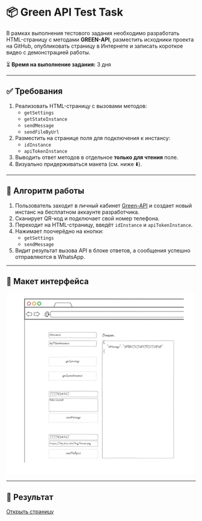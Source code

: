 # 📦 Green API Test Task

В рамках выполнения тестового задания необходимо разработать HTML-страницу с методами **GREEN-API**, разместить исходники проекта на GitHub, опубликовать страницу в Интернете и записать короткое видео с демонстрацией работы.

⏳ **Время на выполнение задания:** 3 дня

---

## ✅ Требования

1. Реализовать HTML-страницу с вызовами методов:
   - `getSettings`
   - `getStateInstance`
   - `sendMessage`
   - `sendFileByUrl`
2. Разместить на странице поля для подключения к инстансу:
   - `idInstance`
   - `apiTokenInstance`
3. Выводить ответ методов в отдельное **только для чтения** поле.
4. Визуально придерживаться макета (см. ниже ⬇️).

---

## 🧩 Алгоритм работы

1. Пользователь заходит в личный кабинет [Green-API](https://green-api.com/) и создает новый инстанс на бесплатном аккаунте разработчика.
2. Сканирует QR-код и подключает свой номер телефона.
3. Переходит на HTML-страницу, введёт `idInstance` и `apiTokenInstance`.
4. Нажимает поочерёдно на кнопки:
   - `getSettings`
   - `sendMessage`
5. Видит результат вызова API в блоке ответов, а сообщения успешно отправляются в WhatsApp.

---

## 🎯 Макет интерфейса

<img src="image.png" alt="Пример интерфейса" width="700">

---

## 📂 Результат 

[Открыть страницу](http://ec2-16-170-247-31.eu-north-1.compute.amazonaws.com/)
